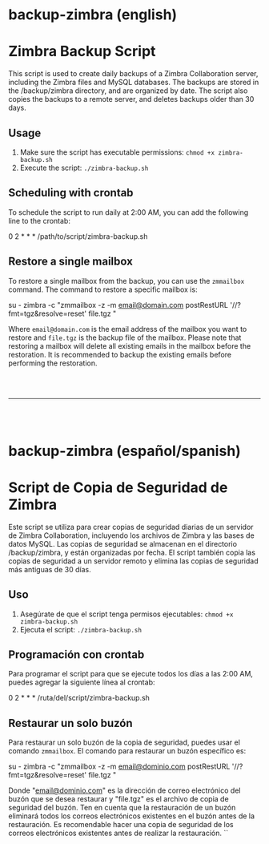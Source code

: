 # backup-zimbra (english)


# Zimbra Backup Script

This script is used to create daily backups of a Zimbra Collaboration server, including the Zimbra files and MySQL databases. The backups are stored in the /backup/zimbra directory, and are organized by date. The script also copies the backups to a remote server, and deletes backups older than 30 days.

## Usage
1. Make sure the script has executable permissions: `chmod +x zimbra-backup.sh`
2. Execute the script: `./zimbra-backup.sh`

## Scheduling with crontab
To schedule the script to run daily at 2:00 AM, you can add the following line to the crontab:

0 2 * * * /path/to/script/zimbra-backup.sh


## Restore a single mailbox
To restore a single mailbox from the backup, you can use the `zmmailbox` command. The command to restore a specific mailbox is:

su - zimbra -c "zmmailbox -z -m email@domain.com postRestURL '//?fmt=tgz&resolve=reset' file.tgz "


Where `email@domain.com` is the email address of the mailbox you want to restore and `file.tgz` is the backup file of the mailbox.
Please note that restoring a mailbox will delete all existing emails in the mailbox before the restoration. It is recommended to backup the existing emails before performing the restoration.


<br>
<br>
<hr>
<br>
<br>

# backup-zimbra (español/spanish)


# Script de Copia de Seguridad de Zimbra

Este script se utiliza para crear copias de seguridad diarias de un servidor de Zimbra Collaboration, incluyendo los archivos de Zimbra y las bases de datos MySQL. Las copias de seguridad se almacenan en el directorio /backup/zimbra, y están organizadas por fecha. El script también copia las copias de seguridad a un servidor remoto y elimina las copias de seguridad más antiguas de 30 días.

## Uso
1. Asegúrate de que el script tenga permisos ejecutables: `chmod +x zimbra-backup.sh`
2. Ejecuta el script: `./zimbra-backup.sh`

## Programación con crontab
Para programar el script para que se ejecute todos los días a las 2:00 AM, puedes agregar la siguiente línea al crontab:

0 2 * * * /ruta/del/script/zimbra-backup.sh


## Restaurar un solo buzón
Para restaurar un solo buzón de la copia de seguridad, puedes usar el comando `zmmailbox`. El comando para restaurar un buzón específico es:

su - zimbra -c "zmmailbox -z -m email@dominio.com postRestURL '//?fmt=tgz&resolve=reset' file.tgz "

Donde "email@dominio.com" es la dirección de correo electrónico del buzón que se desea restaurar y "file.tgz" es el archivo de copia de seguridad del buzón.
Ten en cuenta que la restauración de un buzón eliminará todos los correos electrónicos existentes en el buzón antes de la restauración. Es recomendable hacer una copia de seguridad de los correos electrónicos existentes antes de realizar la restauración.
``


